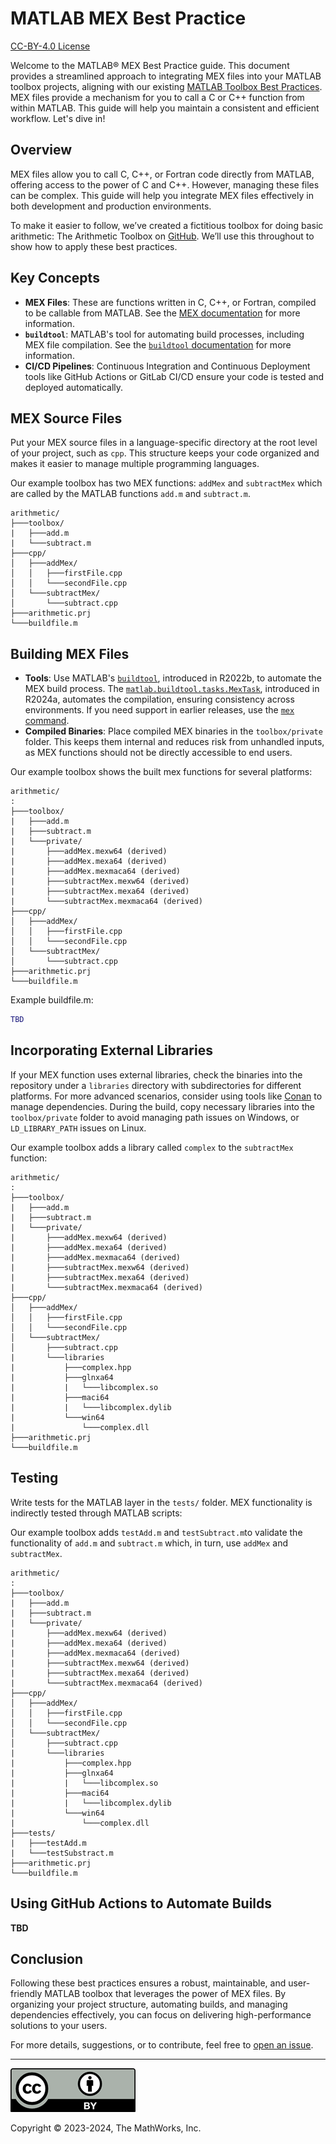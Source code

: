 # MATLAB MEX Best Practice

[CC-BY-4.0 License](https://img.shields.io/github/license/mathworks/toolboxdesign)

Welcome to the MATLAB&reg; MEX Best Practice guide. This document provides a streamlined approach to integrating MEX files into your MATLAB toolbox projects, aligning with our existing [MATLAB Toolbox Best Practices](README.md). MEX files provide a mechanism for you to call a C or C++ function from within MATLAB. This guide will help you maintain a consistent and efficient workflow.  Let's dive in!

## Overview

MEX files allow you to call C, C++, or Fortran code directly from MATLAB, offering access to the power of C and C++. However, managing these files can be complex. This guide will help you integrate MEX files effectively in both development and production environments.

To make it easier to follow, we’ve created a fictitious toolbox for doing basic arithmetic: The Arithmetic Toolbox on [GitHub](https://github.com/mathworks/arithmetic). We’ll use this throughout to show how to apply these best practices. 

## Key Concepts

- **MEX Files**: These are functions written in C, C++, or Fortran, compiled to be callable from MATLAB.  See the [MEX documentation](https://www.mathworks.com/help/matlab/cpp-mex-file-applications.html) for more information.
- **`buildtool`**: MATLAB's tool for automating build processes, including MEX file compilation.  See the [`buildtool` documentation](https://www.mathworks.com/help/matlab/ref/buildtool.html) for more information.
- **CI/CD Pipelines**: Continuous Integration and Continuous Deployment tools like GitHub Actions or GitLab CI/CD ensure your code is tested and deployed automatically.

## MEX Source Files

Put your MEX source files in a language-specific directory at the root level of your project, such as `cpp`. This structure keeps your code organized and makes it easier to manage multiple programming languages.  

Our example toolbox has two MEX functions:  `addMex` and `subtractMex` which are called by the MATLAB functions `add.m` and `subtract.m`.

``` text
arithmetic/
├───toolbox/
|   ├───add.m
|   └───subtract.m
├───cpp/
│   ├───addMex/
│   │   ├───firstFile.cpp
│   │   └───secondFile.cpp
│   └───subtractMex/
│       └───subtract.cpp
├───arithmetic.prj
└───buildfile.m
```

## Building MEX Files
- **Tools**: Use MATLAB's [`buildtool`](https://www.mathworks.com/help/matlab/ref/buildtool.html), introduced in R2022b, to automate the MEX build process. The [`matlab.buildtool.tasks.MexTask`](https://www.mathworks.com/help/matlab/ref/matlab.buildtool.tasks.mextask-class.html), introduced in R2024a, automates the compilation, ensuring consistency across environments.  If you need support in earlier releases, use the [`mex` command](https://www.mathworks.com/help/matlab/ref/mex.html).
- **Compiled Binaries**: Place compiled MEX binaries in the `toolbox/private` folder. This keeps them internal and reduces risk from unhandled inputs, as MEX functions should not be directly accessible to end users.

Our example toolbox shows the built mex functions for several platforms:

``` text
arithmetic/
:
├───toolbox/
|   ├───add.m
|   ├───subtract.m
|   └───private/
|       ├───addMex.mexw64 (derived)
|       ├───addMex.mexa64 (derived)
|       ├───addMex.mexmaca64 (derived)
|       ├───subtractMex.mexw64 (derived)
|       ├───subtractMex.mexa64 (derived)
|       └───subtractMex.mexmaca64 (derived)
├───cpp/
│   ├───addMex/
│   │   ├───firstFile.cpp
│   │   └───secondFile.cpp
│   └───subtractMex/
│       └───subtract.cpp
├───arithmetic.prj
└───buildfile.m 
```

Example buildfile.m:
``` matlab
TBD
```

## Incorporating External Libraries
 If your MEX function uses external libraries, check the binaries into the repository under a `libraries` directory with subdirectories for different platforms.  For more advanced scenarios, consider using tools like [Conan](https://conan.io/) to manage dependencies. During the build, copy necessary libraries into the `toolbox/private` folder to avoid managing path issues on Windows, or `LD_LIBRARY_PATH` issues on Linux.

Our example toolbox adds a library called `complex` to the `subtractMex` function:

``` text
arithmetic/
:
├───toolbox/
|   ├───add.m
|   ├───subtract.m
|   └───private/
|       ├───addMex.mexw64 (derived)
|       ├───addMex.mexa64 (derived)
|       ├───addMex.mexmaca64 (derived)
|       ├───subtractMex.mexw64 (derived)
|       ├───subtractMex.mexa64 (derived)
|       └───subtractMex.mexmaca64 (derived)
├───cpp/
│   ├───addMex/
│   │   ├───firstFile.cpp
│   │   └───secondFile.cpp
│   └───subtractMex/
│       ├───subtract.cpp
|       └───libraries
|           ├───complex.hpp
|           ├───glnxa64
|           |   └───libcomplex.so
|           ├───maci64
|           |   └───libcomplex.dylib
|           └───win64
|               └───complex.dll
├───arithmetic.prj
└───buildfile.m 
```

## Testing

Write tests for the MATLAB layer in the `tests/` folder. MEX functionality is indirectly tested through MATLAB scripts:

Our example toolbox adds `testAdd.m` and `testSubtract.m`to validate the functionality of `add.m` and `subtract.m` which, in turn, use `addMex` and `subtractMex`.

``` text
arithmetic/
:
├───toolbox/
|   ├───add.m
|   ├───subtract.m
|   └───private/
|       ├───addMex.mexw64 (derived)
|       ├───addMex.mexa64 (derived)
|       ├───addMex.mexmaca64 (derived)
|       ├───subtractMex.mexw64 (derived)
|       ├───subtractMex.mexa64 (derived)
|       └───subtractMex.mexmaca64 (derived)
├───cpp/
│   ├───addMex/
│   │   ├───firstFile.cpp
│   │   └───secondFile.cpp
│   └───subtractMex/
│       ├───subtract.cpp
|       └───libraries
|           ├───complex.hpp
|           ├───glnxa64
|           |   └───libcomplex.so
|           ├───maci64
|           |   └───libcomplex.dylib
|           └───win64
|               └───complex.dll
├───tests/
|   ├───testAdd.m
|   └───testSubstract.m
├───arithmetic.prj
└───buildfile.m 
```

## Using GitHub Actions to Automate Builds
**TBD**

## Conclusion

Following these best practices ensures a robust, maintainable, and user-friendly MATLAB toolbox that leverages the power of MEX files. By organizing your project structure, automating builds, and managing dependencies effectively, you can focus on delivering high-performance solutions to your users.

For more details, suggestions, or to contribute, feel free to [open an issue](https://github.com/mathworks/toolboxdesign/issues/new/choose).

---
[![CC-BY-4.0](images/cc-by-40.png)](https://creativecommons.org/licenses/by/4.0/)

Copyright &copy; 2023-2024, The MathWorks, Inc.

